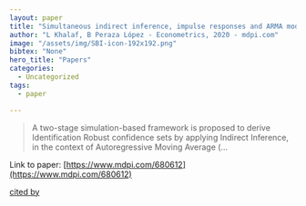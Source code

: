 ```yaml
---
layout: paper
title: "Simultaneous indirect inference, impulse responses and ARMA models"
author: "L Khalaf, B Peraza López - Econometrics, 2020 - mdpi.com"
image: "/assets/img/SBI-icon-192x192.png"
bibtex: "None"
hero_title: "Papers"
categories:
  - Uncategorized
tags:
  - paper

---
```

>A two-stage simulation-based framework is proposed to derive Identification Robust confidence sets by applying Indirect Inference, in the context of Autoregressive Moving Average (…

Link to paper: [https://www.mdpi.com/680612](https://www.mdpi.com/680612)

[cited by](https://scholar.google.com/scholar?cites=6619556392860525072&as_sdt=2005&sciodt=0,5&hl=en&num=20)

